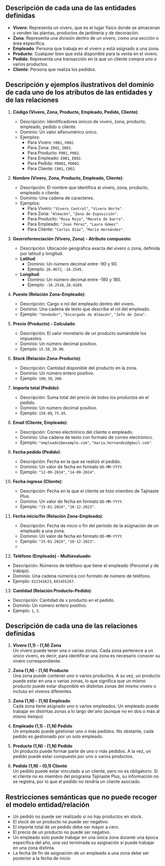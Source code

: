 ## Descripción de cada una de las entidades definidas

- **Vivero**: Representa un vivero, que es el lugar físico donde se almacenan y venden las plantas, productos de jardinería y de decoración.
- **Zona**: Representa una división dentro de un vivero, como una sección o área específica.
- **Empleado**: Persona que trabaja en el vivero y está asignado a una zona.
- **Producto**: Cualquier bien que está disponible para la venta en el vivero.
- **Pedido**: Representa una transacción en la que un cliente compra uno o varios productos.
- **Cliente**: Persona que realiza los pedidos.


## Descripción y ejemplos ilustrativos del dominio de cada uno de los atributos de las entidades y de las relaciones

1. **Código (Vivero, Zona, Producto, Empleado, Pedido, Cliente)**:
   - Descripción: Identificadores únicos de vivero, zona, producto, empleado, pedido o cliente.
   - Dominio: Un valor alfanumérico único.
   - Ejemplos:
     - Para Vivero: `V001`, `V002`.
     - Para Zona: `Z001`, `Z002`.
     - Para Producto: `P001`, `P002`.
     - Para Empleado: `E001`, `E002`.
     - Para Pedido: `PD001`, `PD002`.
     - Para Cliente: `C001`, `C002`.

2. **Nombre (Vivero, Zona, Producto, Empleado, Cliente)**:
   - Descripción: El nombre que identifica al vivero, zona, producto, empleado o cliente.
   - Dominio: Una cadena de caracteres.
   - Ejemplos:
     - Para Vivero: `"Vivero Central"`, `"Vivero Norte"`.
     - Para Zona: `"Almacén"`, `"Zona de Exposición"`.
     - Para Producto: `"Rosa Roja"`, `"Maceta de barro"`.
     - Para Empleado: `"Juan Pérez"`, `"Laura Gómez"`.
     - Para Cliente: `"Carlos Díaz"`, `"María Hernández"`.

3. **Georreferenciación (Vivero, Zona) - Atributo compuesto**:
   - Descripción: Ubicación geográfica exacta del vivero o zona, definida por latitud y longitud.
   - **Latitud**:
     - Dominio: Un número decimal entre -90 y 90.
     - Ejemplo: `28.4672`, `-16.2545`.
   - **Longitud**:
     - Dominio: Un número decimal entre -180 y 180.
     - Ejemplo: `-16.2510`, `28.4189`.

4. **Puesto (Relación Zona-Empleado)**:
   - Descripción: Cargo o rol del empleado dentro del vivero.
   - Dominio: Una cadena de texto que describe el rol del empleado.
   - Ejemplo: `"Vendedor"`, `"Encargado de Almacén"`, `"Jefe de Zona"`.

5. **Precio (Producto) - Calculado**:
   - Descripción: El valor monetario de un producto sumándole los impuestos.
   - Dominio: Un número decimal positivo.
   - Ejemplo: `15.50`, `29.99`.

6. **Stock (Relación Zona-Producto)**:
   - Descripción: Cantidad disponible del producto en la zona.
   - Dominio: Un número entero positivo.
   - Ejemplo: `100`, `50`, `200`.

7. **Importe total (Pedido)**:
   - Descripción: Suma total del precio de todos los productos en el pedido.
   - Dominio: Un número decimal positivo.
   - Ejemplo: `150.00`, `75.45`.

8. **Email (Cliente, Empleado)**:
   - Descripción: Correo electrónico del cliente o empleado.
   - Dominio: Una cadena de texto con formato de correo electrónico.
   - Ejemplo: `"empleado1@example.com"`, `"maria.hernandez@gmail.com"`.

9. **Fecha pedido (Pedido)**:
   - Descripción: Fecha en la que se realizó el pedido.
   - Dominio: Un valor de fecha en formato `DD-MM-YYYY`.
   - Ejemplo: `"12-09-2024"`, `"14-09-2024"`.

10. **Fecha ingreso (Cliente)**:
    - Descripción: Fecha en la que el cliente se hizo miembro de Tajinaste Plus.
    - Dominio: Un valor de fecha en formato `DD-MM-YYYY`.
    - Ejemplo: `"15-01-2024"`, `"10-12-2023"`.

11. **Fecha inicio/fin (Relación Zona-Empleado)**:
    - Descripción: Fecha de inicio o fin del periodo de la asignación de un empleado a una zona.
    - Dominio: Un valor de fecha en formato `DD-MM-YYYY`.
    - Ejemplo: `"15-01-2024"`, `"10-12-2023"`.
    - 
12. **Teléfono (Empleado) - Multievaluado**:
   - Descripción: Números de teléfono que tiene el empleado (Personal y de trabajo).
   - Dominio: Una cadena númerica con formato de número de teléfono.
   - Ejemplo: `622341623`, `601455267`.

13. **Cantidad (Relación Producto-Pedido)**:
   - Descripción: Cantidad de x producto en el pedido.
   - Dominio: Un número entero positivo.
   - Ejemplo: `1`, `3`.


## Descripción de cada una de las relaciones definidas

1. **Vivero (1,1) - (1,N) Zona**  
   Un vivero puede tener una o varias zonas. Cada zona pertenece a un único vivero, es decir, para identificar una zona es necesario conocer su vivero correspondiente.

2. **Zona (1,N) - (1,N) Producto**  
   Una zona puede contener uno o varios productos. A su vez, un producto puede estar en una o varias zonas, lo que significa que un mismo producto puede estar disponible en distintas zonas del mismo vivero o incluso en viveros diferentes.

3. **Zona (1,N) - (1,N) Empleado**  
   Cada zona tiene asignado uno o varios empleados. Un empleado puede trabajar en distintas zonas a lo largo del año (aunque no en dos o más al mismo tiempo)

4. **Empleado (1,1) - (1,N) Pedido**  
   Un empleado puede gestionar uno o más pedidos. No obstante, cada pedido es gestionado por un solo empleado.

5. **Producto (1,N) - (1,N) Pedido**  
   Un producto puede formar parte de uno o más pedidos. A la vez, un pedido puede estar compuesto por uno o varios productos.

6. **Pedido (1,N) - (0,1) Cliente**  
   Un pedido puede estar vinculado a un cliente, pero no es obligatorio. Si el cliente no es miembro del programa Tajinaste Plus, su información no se registra, por lo que el pedido no tendría un cliente asociado.


## Restricciones semánticas que no puede recoger el modelo entidad/relación
- Un pedido no puede ser realizado si no hay productos en stock.
- El stock de un producto no puede ser negativo.
- El importe total de un pedido debe ser mayor a cero.
- El precio de un producto no puede ser negativo.
- Un empleado solo puede trabajar en una única zona durante una época específica del año, una vez terminada su asignación sí puede trabajar en una zona distinta.
- La fecha de fin de asignación de un empleado a una zona debe ser posterior a la fecha de inicio
